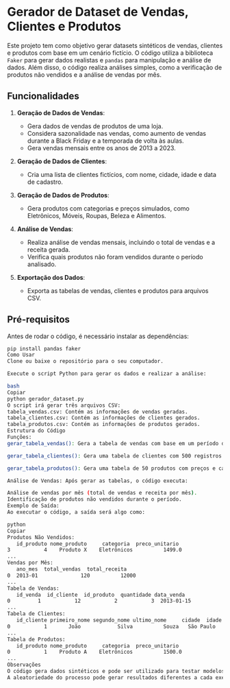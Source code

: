 # Gerador de Dataset de Vendas, Clientes e Produtos

Este projeto tem como objetivo gerar datasets sintéticos de vendas, clientes e produtos com base em um cenário fictício. O código utiliza a biblioteca `Faker` para gerar dados realistas e `pandas` para manipulação e análise de dados. Além disso, o código realiza análises simples, como a verificação de produtos não vendidos e a análise de vendas por mês.

## Funcionalidades

1. **Geração de Dados de Vendas**:
   - Gera dados de vendas de produtos de uma loja.
   - Considera sazonalidade nas vendas, como aumento de vendas durante a Black Friday e a temporada de volta às aulas.
   - Gera vendas mensais entre os anos de 2013 a 2023.

2. **Geração de Dados de Clientes**:
   - Cria uma lista de clientes fictícios, com nome, cidade, idade e data de cadastro.

3. **Geração de Dados de Produtos**:
   - Gera produtos com categorias e preços simulados, como Eletrônicos, Móveis, Roupas, Beleza e Alimentos.

4. **Análise de Vendas**:
   - Realiza análise de vendas mensais, incluindo o total de vendas e a receita gerada.
   - Verifica quais produtos não foram vendidos durante o período analisado.

5. **Exportação dos Dados**:
   - Exporta as tabelas de vendas, clientes e produtos para arquivos CSV.

## Pré-requisitos

Antes de rodar o código, é necessário instalar as dependências:

```bash
pip install pandas faker
Como Usar
Clone ou baixe o repositório para o seu computador.

Execute o script Python para gerar os dados e realizar a análise:

bash
Copiar
python gerador_dataset.py
O script irá gerar três arquivos CSV:
tabela_vendas.csv: Contém as informações de vendas geradas.
tabela_clientes.csv: Contém as informações de clientes gerados.
tabela_produtos.csv: Contém as informações de produtos gerados.
Estrutura do Código
Funções:
gerar_tabela_vendas(): Gera a tabela de vendas com base em um período de 10 anos, considerando sazonalidade e produtos excluídos.

gerar_tabela_clientes(): Gera uma tabela de clientes com 500 registros e informações como nome, cidade, idade e data de cadastro.

gerar_tabela_produtos(): Gera uma tabela de 50 produtos com preços e categorias realistas.

Análise de Vendas: Após gerar as tabelas, o código executa:

Análise de vendas por mês (total de vendas e receita por mês).
Identificação de produtos não vendidos durante o período.
Exemplo de Saída:
Ao executar o código, a saída será algo como:

python
Copiar
Produtos Não Vendidos:
   id_produto nome_produto     categoria  preco_unitario
3           4    Produto X    Eletrônicos          1499.0
...
Vendas por Mês:
   ano_mes  total_vendas  total_receita
0  2013-01              120          12000
...
Tabela de Vendas:
   id_venda  id_cliente  id_produto  quantidade data_venda
0         1           12           2           3  2013-01-15
...
Tabela de Clientes:
   id_cliente primeiro_nome segundo_nome ultimo_nome     cidade  idade data_cadastro
0           1       João            Silva          Souza   São Paulo     25      2015-05-12
...
Tabela de Produtos:
   id_produto nome_produto     categoria  preco_unitario
0           1    Produto A    Eletrônicos          1500.0
...
Observações
O código gera dados sintéticos e pode ser utilizado para testar modelos de machine learning ou para simulações de dados.
A aleatoriedade do processo pode gerar resultados diferentes a cada execução, embora o seed do Faker e do random garanta a mesma sequência de geração em diferentes execuções.

